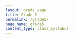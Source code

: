```yaml
---
layout: grade_page
title: Grade 5
permalink: /grade5/
page_name: grade5
content_type: class_syllabus
---
```

